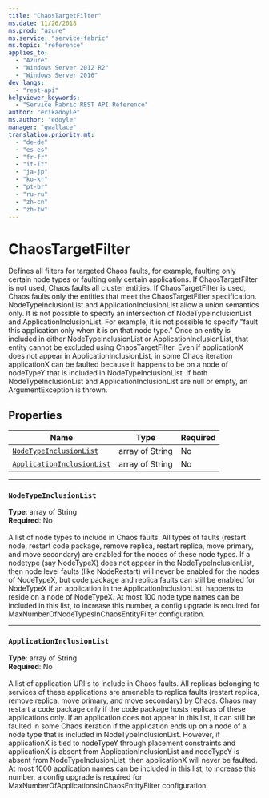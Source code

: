 ```yaml
---
title: "ChaosTargetFilter"
ms.date: 11/26/2018
ms.prod: "azure"
ms.service: "service-fabric"
ms.topic: "reference"
applies_to: 
  - "Azure"
  - "Windows Server 2012 R2"
  - "Windows Server 2016"
dev_langs: 
  - "rest-api"
helpviewer_keywords: 
  - "Service Fabric REST API Reference"
author: "erikadoyle"
ms.author: "edoyle"
manager: "gwallace"
translation.priority.mt: 
  - "de-de"
  - "es-es"
  - "fr-fr"
  - "it-it"
  - "ja-jp"
  - "ko-kr"
  - "pt-br"
  - "ru-ru"
  - "zh-cn"
  - "zh-tw"
---
```

# ChaosTargetFilter

Defines all filters for targeted Chaos faults, for example, faulting only certain node types or faulting only certain applications.
If ChaosTargetFilter is not used, Chaos faults all cluster entities. If ChaosTargetFilter is used, Chaos faults only the entities that meet the ChaosTargetFilter
specification. NodeTypeInclusionList and ApplicationInclusionList allow a union semantics only. It is not possible to specify an intersection
of NodeTypeInclusionList and ApplicationInclusionList. For example, it is not possible to specify "fault this application only when it is on that node type."
Once an entity is included in either NodeTypeInclusionList or ApplicationInclusionList, that entity cannot be excluded using ChaosTargetFilter. Even if
applicationX does not appear in ApplicationInclusionList, in some Chaos iteration applicationX can be faulted because it happens to be on a node of nodeTypeY that is included
in NodeTypeInclusionList. If both NodeTypeInclusionList and ApplicationInclusionList are null or empty, an ArgumentException is thrown.


## Properties
| Name | Type | Required |
| --- | --- | --- |
| [`NodeTypeInclusionList`](#nodetypeinclusionlist) | array of String | No |
| [`ApplicationInclusionList`](#applicationinclusionlist) | array of String | No |

____
### `NodeTypeInclusionList`
__Type__: array of String <br/>
__Required__: No<br/>
<br/>
A list of node types to include in Chaos faults.
All types of faults (restart node, restart code package, remove replica, restart replica, move primary, and move secondary) are enabled for the nodes of these node types.
If a nodetype (say NodeTypeX) does not appear in the NodeTypeInclusionList, then node level faults (like NodeRestart) will never be enabled for the nodes of
NodeTypeX, but code package and replica faults can still be enabled for NodeTypeX if an application in the ApplicationInclusionList.
happens to reside on a node of NodeTypeX.
At most 100 node type names can be included in this list, to increase this number, a config upgrade is required for MaxNumberOfNodeTypesInChaosEntityFilter configuration.


____
### `ApplicationInclusionList`
__Type__: array of String <br/>
__Required__: No<br/>
<br/>
A list of application URI's to include in Chaos faults.
All replicas belonging to services of these applications are amenable to replica faults (restart replica, remove replica, move primary, and move secondary) by Chaos.
Chaos may restart a code package only if the code package hosts replicas of these applications only.
If an application does not appear in this list, it can still be faulted in some Chaos iteration if the application ends up on a node of a node type that is included in NodeTypeInclusionList.
However, if applicationX is tied to nodeTypeY through placement constraints and applicationX is absent from ApplicationInclusionList and nodeTypeY is absent from NodeTypeInclusionList, then applicationX will never be faulted.
At most 1000 application names can be included in this list, to increase this number, a config upgrade is required for MaxNumberOfApplicationsInChaosEntityFilter configuration.

